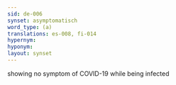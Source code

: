 ```yaml
---
sid: de-006
synset: asymptomatisch
word_type: (a)
translations: es-008, fi-014
hypernym: 
hyponym: 
layout: synset
---
```

showing no symptom of COVID-19 while being infected